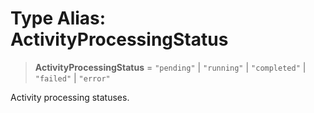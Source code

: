 # Type Alias: ActivityProcessingStatus

> **ActivityProcessingStatus** = `"pending"` \| `"running"` \| `"completed"` \| `"failed"` \| `"error"`

Activity processing statuses.
